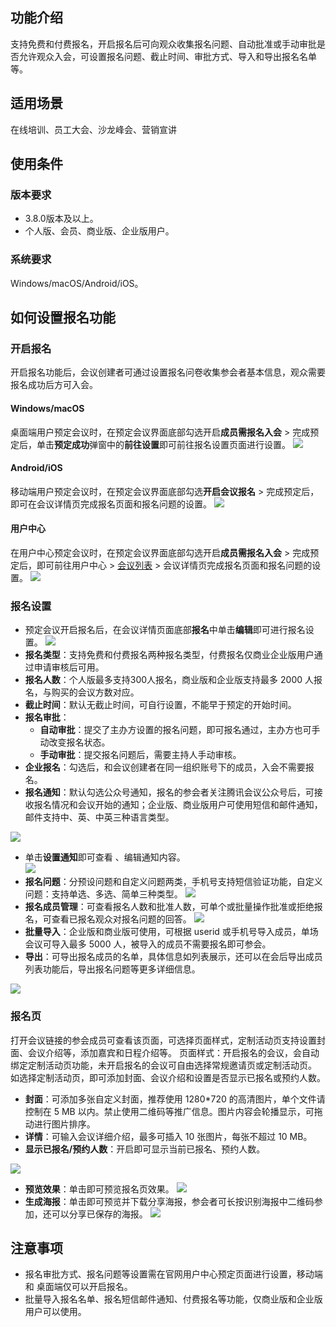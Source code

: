 ## 功能介绍
支持免费和付费报名，开启报名后可向观众收集报名问题、自动批准或手动审批是否允许观众入会，可设置报名问题、截止时间、审批方式、导入和导出报名名单等。

## 适用场景
在线培训、员工大会、沙龙峰会、营销宣讲

## 使用条件
### 版本要求
- 3.8.0版本及以上。
- 个人版、会员、商业版、企业版用户。

### 系统要求
Windows/macOS/Android/iOS。

## 如何设置报名功能
### 开启报名
开启报名功能后，会议创建者可通过设置报名问卷收集参会者基本信息，观众需要报名成功后方可入会。

#### Windows/macOS
桌面端用户预定会议时，在预定会议界面底部勾选开启**成员需报名入会** > 完成预定后，单击**预定成功**弹窗中的**前往设置**即可前往报名设置页面进行设置。
![](https://qcloudimg.tencent-cloud.cn/raw/513ec7317defe9867b99f26d599934ce.png)

#### Android/iOS
移动端用户预定会议时，在预定会议界面底部勾选**开启会议报名** > 完成预定后，即可在会议详情页完成报名页面和报名问题的设置。
![](https://qcloudimg.tencent-cloud.cn/raw/4a53f69e84d61b2ac31ca36d350e3178.png)

#### 用户中心
在用户中心预定会议时，在预定会议界面底部勾选开启**成员需报名入会** > 完成预定后，即可前往用户中心 > [会议列表](https://meeting.tencent.com/user-center/user-meeting-list) > 会议详情页完成报名页面和报名问题的设置。
![](https://qcloudimg.tencent-cloud.cn/raw/b781c001a7110062b3e64261db45d270.png)

### 报名设置
- 预定会议开启报名后，在会议详情页面底部**报名**中单击**编辑**即可进行报名设置。
![](https://qcloudimg.tencent-cloud.cn/raw/0eebee91acc9850c23ea3f16ca3cba6d.png)
 - **报名类型**：支持免费和付费报名两种报名类型，付费报名仅商业企业版用户通过申请审核后可用。
 - **报名人数**：个人版最多支持300人报名，商业版和企业版支持最多 2000 人报名，与购买的会议方数对应。
 - **截止时间**：默认无截止时间，可自行设置，不能早于预定的开始时间。
 - **报名审批**：
    - **自动审批**：提交了主办方设置的报名问题，即可报名通过，主办方也可手动改变报名状态。
    - **手动审批**：提交报名问题后，需要主持人手动审核。
 - **企业报名**：勾选后，和会议创建者在同一组织账号下的成员，入会不需要报名。
 - **报名通知**：默认勾选公众号通知，报名的参会者关注腾讯会议公众号后，可接收报名情况和会议开始的通知；企业版、商业版用户可使用短信和邮件通知，邮件支持中、英、中英三种语言类型。

 ![](https://qcloudimg.tencent-cloud.cn/raw/a8ae03d855f0ffdfbd121a23df4ff25b.png)
- 单击**设置通知**即可查看 、编辑通知内容。         
![](https://qcloudimg.tencent-cloud.cn/raw/fa1f4b5e24494cb811e97f8d7684fc5b.png)
 - **报名问题**：分预设问题和自定义问题两类，手机号支持短信验证功能，自定义问题：支持单选、多选、简单三种类型。
![](https://qcloudimg.tencent-cloud.cn/raw/20d6f5f3a860771a3fe8d14d7a802471.png)
 - **报名成员管理**：可查看报名人数和批准人数，可单个或批量操作批准或拒绝报名，可查看已报名观众对报名问题的回答。
![](https://qcloudimg.tencent-cloud.cn/raw/f3c3bb0f5c41e38a1c4323781719de68.png)
 - **批量导入**：企业版和商业版可使用，可根据 userid 或手机号导入成员，单场会议可导入最多 5000 人，被导入的成员不需要报名即可参会。
 - **导出**：可导出报名成员的名单，具体信息如列表展示，还可以在会后导出成员列表功能后，导出报名问题等更多详细信息。
 
 ![](https://qcloudimg.tencent-cloud.cn/raw/653d916d01640f940da5ef24839ccc87.png)

### 报名页
打开会议链接的参会成员可查看该页面，可选择页面样式，定制活动页支持设置封面、会议介绍等，添加嘉宾和日程介绍等。
页面样式：开启报名的会议，会自动绑定定制活动页功能，未开启报名的会议可自由选择常规邀请页或定制活动页。
如选择定制活动页，即可添加封面、会议介绍和设置是否显示已报名或预约人数。
- **封面**：可添加多张自定义封面，推荐使用 1280*720 的高清图片，单个文件请控制在 5 MB 以内。禁止使用二维码等推广信息。图片内容会轮播显示，可拖动进行图片排序。
- **详情**：可输入会议详细介绍，最多可插入 10 张图片，每张不超过 10 MB。
- **显示已报名/预约人数**：开启即可显示当前已报名、预约人数。

 ![](https://qcloudimg.tencent-cloud.cn/raw/965b00d4ec98b55889b1e46db7e6be3e.png)
- **预览效果**：单击即可预览报名页效果。
![](https://qcloudimg.tencent-cloud.cn/raw/11f2e820de1079981a50c3b07314a0d5.png)
- **生成海报**：单击即可预览并下载分享海报，参会者可长按识别海报中二维码参加，还可以分享已保存的海报。
![](https://qcloudimg.tencent-cloud.cn/raw/f225f7ae364106eefb756329ce125ded.png)

## 注意事项
- 报名审批方式、报名问题等设置需在官网用户中心预定页面进行设置，移动端和 桌面端仅可以开启报名。
- 批量导入报名名单、报名短信邮件通知、付费报名等功能，仅商业版和企业版用户可以使用。
